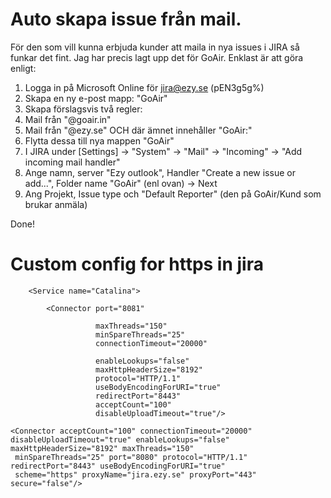 # Auto skapa issue från mail.
För den som vill kunna erbjuda kunder att maila in nya issues i JIRA så funkar det fint. Jag har precis lagt upp det för GoAir. Enklast är att göra enligt:  
1. Logga in på Microsoft Online för jira@ezy.se (pEN3g5g%)  
2. Skapa en ny e-post mapp: "GoAir"  
3. Skapa förslagsvis två regler:  
4. Mail från "@goair.in"  
5. Mail från "@ezy.se" OCH där ämnet innehåller "GoAir:"  
6. Flytta dessa till nya mappen "GoAir"  
7. I JIRA under [Settings] -> "System" -> "Mail" -> "Incoming" -> "Add incoming mail handler"  
8. Ange namn, server "Ezy outlook", Handler "Create a new issue or add...", Folder name "GoAir" (enl ovan) -> Next  
9. Ang Projekt, Issue type och "Default Reporter" (den på GoAir/Kund som brukar anmäla)

Done!

# Custom config for https in jira
```
    <Service name="Catalina">

        <Connector port="8081"

                   maxThreads="150"
                   minSpareThreads="25"
                   connectionTimeout="20000"

                   enableLookups="false"
                   maxHttpHeaderSize="8192"
                   protocol="HTTP/1.1"
                   useBodyEncodingForURI="true"
                   redirectPort="8443"
                   acceptCount="100"
                   disableUploadTimeout="true"/>

<Connector acceptCount="100" connectionTimeout="20000" disableUploadTimeout="true" enableLookups="false" maxHttpHeaderSize="8192" maxThreads="150"
 minSpareThreads="25" port="8080" protocol="HTTP/1.1" redirectPort="8443" useBodyEncodingForURI="true"
 scheme="https" proxyName="jira.ezy.se" proxyPort="443" secure="false"/>
```